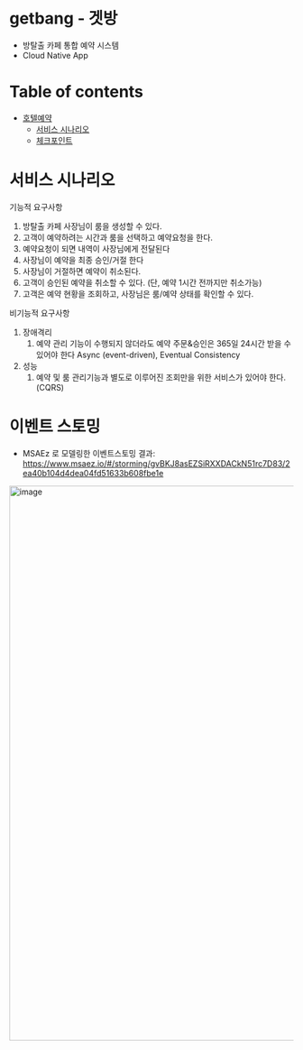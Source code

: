 # getbang - 겟방
- 방탈출 카페 통합 예약 시스템
- Cloud Native App

# Table of contents

- [호텔예약](#---)
  - [서비스 시나리오](#서비스-시나리오)
  - [체크포인트](#체크포인트)

# 서비스 시나리오


기능적 요구사항
1. 방탈출 카페 사장님이 룸을 생성할 수 있다.
2. 고객이 예약하려는 시간과 룸을 선택하고 예약요청을 한다.
3. 예약요청이 되면 내역이 사장님에게 전달된다
4. 사장님이 예약을 최종 승인/거절 한다
5. 사장님이 거절하면 예약이 취소된다.
6. 고객이 승인된 예약을 취소할 수 있다. (단, 예약 1시간 전까지만 취소가능)
7. 고객은 예약 현황을 조회하고, 사장님은 룸/예약 상태를 확인할 수 있다.

비기능적 요구사항
1. 장애격리
    1. 예약 관리 기능이 수행되지 않더라도 예약 주문&승인은 365일 24시간 받을 수 있어야 한다  Async (event-driven), Eventual Consistency
2. 성능
    1. 예약 및 룸 관리기능과 별도로 이루어진 조회만을 위한 서비스가 있어야 한다.(CQRS)
    
 
# 이벤트 스토밍

- MSAEz 로 모델링한 이벤트스토밍 결과: https://www.msaez.io/#/storming/gvBKJ8asEZSiRXXDACkN51rc7D83/2ea40b104d4dea04fd51633b608fbe1e
<img width="984" alt="image" src="https://user-images.githubusercontent.com/20436113/199890537-ea2981ce-1da9-417d-8d44-5cda49fc404b.png">


